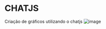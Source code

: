 # CHATJS
Criação de gráficos utilizando o chatjs
![image](https://github.com/user-attachments/assets/40719493-39c0-4abf-b564-78c27e109544)


